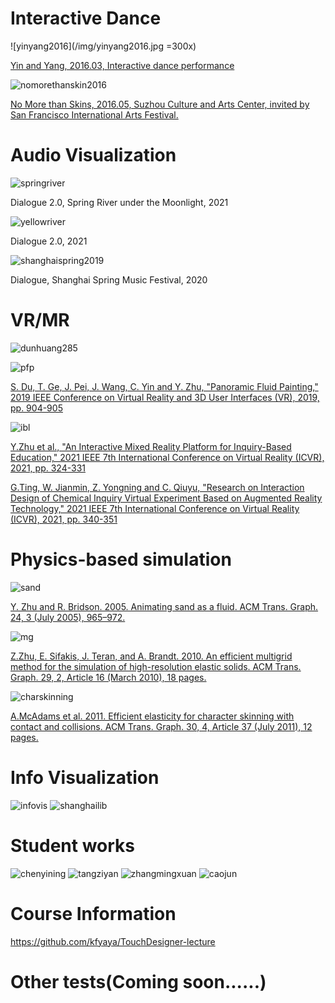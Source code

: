 Interactive Dance
====
![yinyang2016](/img/yinyang2016.jpg =300x)

[Yin and Yang, 2016.03, Interactive dance performance](https://youtu.be/upvl0Jtjzso)

![nomorethanskin2016](/img/nomorethanskin2016.jpg)

[No More than Skins, 2016.05, Suzhou Culture and Arts Center, invited by San Francisco International Arts Festival. ](https://youtu.be/upvl0Jtjzso)

Audio Visualization
====
![springriver](/img/springriver.jpg)

Dialogue 2.0, Spring River under the Moonlight, 2021

![yellowriver](/img/yellowriver.jpg)

Dialogue 2.0, 2021

![shanghaispring2019](/img/shanghaispring2019.jpg)

Dialogue, Shanghai Spring Music Festival, 2020

VR/MR
====
![dunhuang285](/img/dunhuang285.jpg)

![pfp](/img/pfp.jpg)

[S. Du, T. Ge, J. Pei, J. Wang, C. Yin and Y. Zhu, "Panoramic Fluid Painting," 2019 IEEE Conference on Virtual Reality and 3D User Interfaces (VR), 2019, pp. 904-905](https://youtu.be/upvl0Jtjzso)

![ibl](/img/ibl.jpg)

[Y.Zhu et al., "An Interactive Mixed Reality Platform for Inquiry-Based Education," 2021 IEEE 7th International Conference on Virtual Reality (ICVR), 2021, pp. 324-331](https://ieeexplore.ieee.org/document/9483827)

[G.Ting, W. Jianmin, Z. Yongning and C. Qiuyu, "Research on Interaction Design of Chemical Inquiry Virtual Experiment Based on Augmented Reality Technology," 2021 IEEE 7th International Conference on Virtual Reality (ICVR), 2021, pp. 340-351](https://ieeexplore.ieee.org/document/9483706)


Physics-based simulation
====

![sand](/img/sand.jpg)

[Y. Zhu and R. Bridson. 2005. Animating sand as a fluid. ACM Trans. Graph. 24, 3 (July 2005), 965–972.](https://dl.acm.org/doi/10.1145/1073204.1073298)

![mg](/img/mg.jpg)

[Z.Zhu, E. Sifakis, J. Teran, and A. Brandt. 2010. An efficient multigrid method for the simulation of high-resolution elastic solids. ACM Trans. Graph. 29, 2, Article 16 (March 2010), 18 pages.](https://dl.acm.org/doi/10.1145/1731047.1731054)

![charskinning](/img/charskinning.jpg)

[A.McAdams et al. 2011. Efficient elasticity for character skinning with contact and collisions. ACM Trans. Graph. 30, 4, Article 37 (July 2011), 12 pages.](https://dl.acm.org/doi/10.1145/2010324.1964932)

Info Visualization
====

![infovis](/img/infovis.jpg)
![shanghailib](/img/shanghailib.jpg)


Student works
====

![chenyining](/img/chenyining.jpg)
![tangziyan](/img/tangziyan.jpg)
![zhangmingxuan](/img/zhangmingxuan.jpg)
![caojun](/img/caojun.jpg)

Course Information
====
https://github.com/kfyaya/TouchDesigner-lecture

Other tests(Coming soon......)
====
